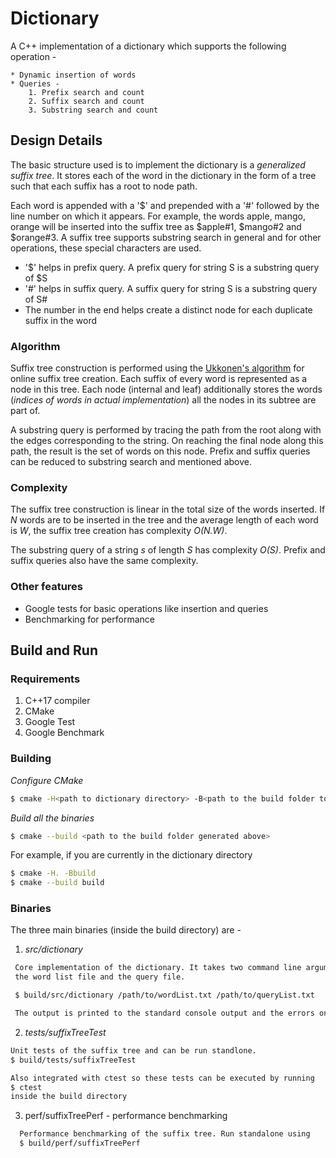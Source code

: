 Dictionary
===========

A C++ implementation of a dictionary which supports the following operation - 
```
* Dynamic insertion of words
* Queries -
    1. Prefix search and count
    2. Suffix search and count
    3. Substring search and count
```

Design Details
--------------

The basic structure used is to implement the dictionary is a *generalized suffix tree*. It stores each of the word in 
the dictionary in the form of a tree such that each suffix has a root to node path.  

Each word is appended with a '$' and prepended with a '#' followed by the line number on which it appears.
For example, the words apple, mango, orange will be inserted into the suffix tree as $apple#1, $mango#2 and $orange#3. 
A suffix tree supports substring search in general and for other operations, these special characters are used.  
* '$' helps in prefix query. A prefix query for string S is a substring query of $S  
* '#' helps in suffix query. A suffix query for string S is a substring query of S#  
* The number in the end helps create a distinct node for each duplicate suffix in the word  

### Algorithm
Suffix tree construction is performed using the [Ukkonen's algorithm](https://www.cs.helsinki.fi/u/ukkonen/SuffixT1withFigs.pdf)
for online suffix tree creation. Each suffix of every word is represented as a node in this tree. Each node (internal and leaf)
additionally stores the words (*indices of words in actual implementation*) all the nodes in its subtree are part of.  

A substring query is performed by tracing the path from the root along with the edges corresponding to the string. 
On reaching the final node along this path, the result is the set of words on this node. Prefix and suffix queries can
be reduced to substring search and mentioned above.  

### Complexity
The suffix tree construction is linear in the total size of the words inserted. If *N* words are to be inserted in the tree
and the average length of each word is *W*, the suffix tree creation has complexity *O(N.W)*.   

The substring query of a string *s* of length *S* has complexity *O(S)*. Prefix and suffix queries also have the same
complexity.  

### Other features
* Google tests for basic operations like insertion and queries
* Benchmarking for performance

Build and Run
-------------

### Requirements
1. C++17 compiler
2. CMake
3. Google Test
4. Google Benchmark

### Building

*Configure CMake*  
```bash
$ cmake -H<path to dictionary directory> -B<path to the build folder to be generated>
```

*Build all the binaries*   
```bash
$ cmake --build <path to the build folder generated above>
```

For example, if you are currently in the dictionary directory  
```bash
$ cmake -H. -Bbuild  
$ cmake --build build
```
### Binaries

The three main binaries (inside the build directory) are -
1. *src/dictionary*
```bash
 Core implementation of the dictionary. It takes two command line arguments - 
 the word list file and the query file. 

 $ build/src/dictionary /path/to/wordList.txt /path/to/queryList.txt

 The output is printed to the standard console output and the errors on standard console error.
 ```

2. *tests/suffixTreeTest* 
```bash
Unit tests of the suffix tree and can be run standlone.
$ build/tests/suffixTreeTest

Also integrated with ctest so these tests can be executed by running 
$ ctest
inside the build directory
```
3. perf/suffixTreePerf - performance benchmarking
```bash
  Performance benchmarking of the suffix tree. Run standalone using 
  $ build/perf/suffixTreePerf
```


